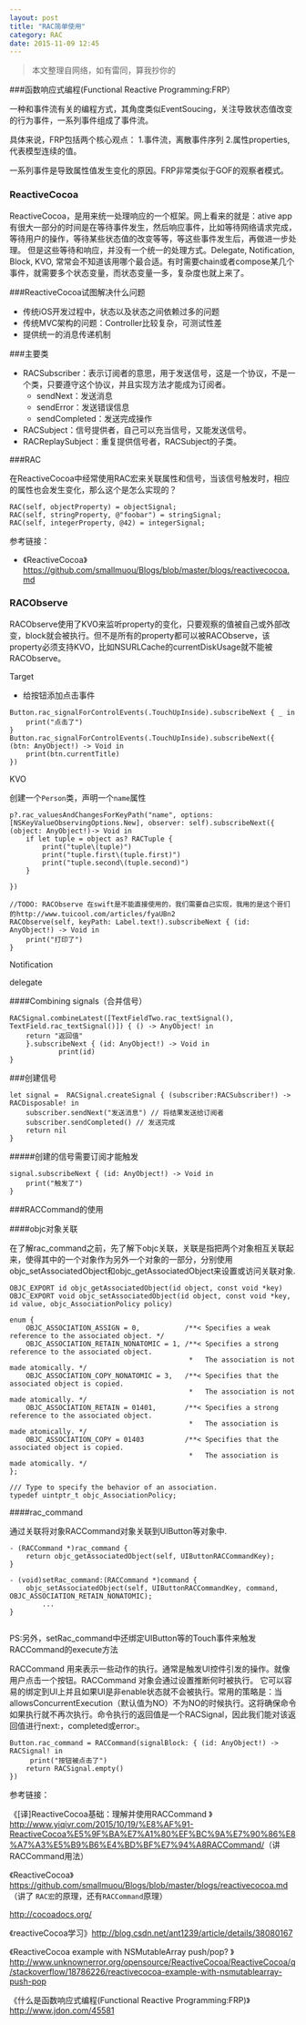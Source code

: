 ```yaml
---
layout: post
title: "RAC简单使用"
category: RAC
date: 2015-11-09 12:45
---
```

> 本文整理自网络，如有雷同，算我抄你的

###函数响应式编程(Functional Reactive Programming:FRP）

一种和事件流有关的编程方式，其角度类似EventSoucing，关注导致状态值改变的行为事件，一系列事件组成了事件流。

具体来说，FRP包括两个核心观点：
1.事件流，离散事件序列
2.属性properties, 代表模型连续的值。

一系列事件是导致属性值发生变化的原因。FRP非常类似于GOF的观察者模式。

### ReactiveCocoa
ReactiveCocoa，是用来统一处理响应的一个框架。网上看来的就是：ative app有很大一部分的时间是在等待事件发生，然后响应事件，比如等待网络请求完成，等待用户的操作，等待某些状态值的改变等等，等这些事件发生后，再做进一步处理。 但是这些等待和响应，并没有一个统一的处理方式。Delegate, Notification, Block, KVO, 常常会不知道该用哪个最合适。有时需要chain或者compose某几个事件，就需要多个状态变量，而状态变量一多，复杂度也就上来了。

###ReactiveCocoa试图解决什么问题

* 传统iOS开发过程中，状态以及状态之间依赖过多的问题
* 传统MVC架构的问题：Controller比较复杂，可测试性差
* 提供统一的消息传递机制

###主要类

* RACSubscriber：表示订阅者的意思，用于发送信号，这是一个协议，不是一个类，只要遵守这个协议，并且实现方法才能成为订阅者。
	* sendNext：发送消息
	* sendError：发送错误信息
	* sendCompleted：发送完成操作
* RACSubject：信号提供者，自己可以充当信号，又能发送信号。
* RACReplaySubject：重复提供信号者，RACSubject的子类。
 

###RAC

在ReactiveCocoa中经常使用RAC宏来关联属性和信号，当该信号触发时，相应的属性也会发生变化，那么这个是怎么实现的？

```
RAC(self, objectProperty) = objectSignal;
RAC(self, stringProperty, @"foobar") = stringSignal;
RAC(self, integerProperty, @42) = integerSignal;
```
参考链接：

* 《ReactiveCocoa》 <https://github.com/smallmuou/Blogs/blob/master/blogs/reactivecocoa.md>


### RACObserve

RACObserve使用了KVO来监听property的变化，只要观察的值被自己或外部改变，block就会被执行。但不是所有的property都可以被RACObserve，该property必须支持KVO，比如NSURLCache的currentDiskUsage就不能被RACObserve。


Target 

* 给按钮添加点击事件

```
Button.rac_signalForControlEvents(.TouchUpInside).subscribeNext { _ in
    print("点击了")
}
Button.rac_signalForControlEvents(.TouchUpInside).subscribeNext({ (btn: AnyObject!) -> Void in
    print(btn.currentTitle)
})
```
KVO

创建一个`Person`类，声明一个`name`属性
```
p?.rac_valuesAndChangesForKeyPath("name", options: [NSKeyValueObservingOptions.New], observer: self).subscribeNext({ (object: AnyObject!)-> Void in
    if let tuple = object as? RACTuple {
        print("tuple\(tuple)")
        print("tuple.first\(tuple.first)")
        print("tuple.second\(tuple.second)")
    }

})
```

```
//TODO: RACObserve 在swift是不能直接使用的，我们需要自己实现，我用的是这个哥们的http://www.tuicool.com/articles/fyaUBn2
RACObserve(self, keyPath: Label.text!).subscribeNext { (id: AnyObject!) -> Void in
    print("打印了")
}
```
Notification

delegate

####Combining signals（合并信号）

```
RACSignal.combineLatest([TextFieldTwo.rac_textSignal(), TextField.rac_textSignal()]) { () -> AnyObject! in
    return "返回值"
    }.subscribeNext { (id: AnyObject!) -> Void in
            print(id)
}
```

###创建信号

```
let signal =  RACSignal.createSignal { (subscriber:RACSubscriber!) -> RACDisposable! in
    subscriber.sendNext("发送消息") // 将结果发送给订阅者
    subscriber.sendCompleted() // 发送完成
    return nil
}
```
#####创建的信号需要订阅才能触发

```
signal.subscribeNext { (id: AnyObject!) -> Void in
    print("触发了")
}
```

###RACCommand的使用

####objc对象关联

在了解rac_command之前，先了解下objc关联，关联是指把两个对象相互关联起来，使得其中的一个对象作为另外一个对象的一部分，分别使用objc_setAssociatedObject和objc_getAssociatedObject来设置或访问关联对象.

```
OBJC_EXPORT id objc_getAssociatedObject(id object, const void *key)
OBJC_EXPORT void objc_setAssociatedObject(id object, const void *key, id value, objc_AssociationPolicy policy)

enum {
    OBJC_ASSOCIATION_ASSIGN = 0,           /**< Specifies a weak reference to the associated object. */
    OBJC_ASSOCIATION_RETAIN_NONATOMIC = 1, /**< Specifies a strong reference to the associated object. 
                                            *   The association is not made atomically. */
    OBJC_ASSOCIATION_COPY_NONATOMIC = 3,   /**< Specifies that the associated object is copied. 
                                            *   The association is not made atomically. */
    OBJC_ASSOCIATION_RETAIN = 01401,       /**< Specifies a strong reference to the associated object.
                                            *   The association is made atomically. */
    OBJC_ASSOCIATION_COPY = 01403          /**< Specifies that the associated object is copied.
                                            *   The association is made atomically. */
};

/// Type to specify the behavior of an association.
typedef uintptr_t objc_AssociationPolicy;
```
####rac_command

通过关联将对象RACCommand对象关联到UIButton等对象中.

```
- (RACCommand *)rac_command {
    return objc_getAssociatedObject(self, UIButtonRACCommandKey);
}

- (void)setRac_command:(RACCommand *)command {
    objc_setAssociatedObject(self, UIButtonRACCommandKey, command, OBJC_ASSOCIATION_RETAIN_NONATOMIC);
        ...
}
    
```

PS:另外，setRac_command中还绑定UIButton等的Touch事件来触发RACCommand的execute方法

RACCommand 用来表示一些动作的执行。通常是触发UI控件引发的操作。就像用户点击一个按钮。RACCommand 对象会通过设置推断何时被执行。 它可以容易的绑定到UI上并且如果UI是非enable状态就不会被执行。常用的策略是：当allowsConcurrentExecution（默认值为NO）不为NO的时候执行。这将确保命令如果执行就不再次执行。命令执行的返回值是一个RACSignal，因此我们能对该返回值进行next:，completed或error:。

```
Button.rac_command = RACCommand(signalBlock: { (id: AnyObject!) -> RACSignal! in
     print("按钮被点击了")
    return RACSignal.empty()
})
```


参考链接：

《[译]ReactiveCocoa基础：理解并使用RACCommand 》<http://www.yiqivr.com/2015/10/19/%E8%AF%91-ReactiveCocoa%E5%9F%BA%E7%A1%80%EF%BC%9A%E7%90%86%E8%A7%A3%E5%B9%B6%E4%BD%BF%E7%94%A8RACCommand/>（讲RACCommand用法）

《ReactiveCocoa》<https://github.com/smallmuou/Blogs/blob/master/blogs/reactivecocoa.md> （讲了 `RAC宏`的原理，还有`RACCommand`原理）

<http://cocoadocs.org/>

《reactiveCocoa学习》<http://blog.csdn.net/ant1239/article/details/38080167>

《ReactiveCocoa example with NSMutableArray push/pop? 》<http://www.unknownerror.org/opensource/ReactiveCocoa/ReactiveCocoa/q/stackoverflow/18786226/reactivecocoa-example-with-nsmutablearray-push-pop>

《什么是函数响应式编程(Functional Reactive Programming:FRP)》<http://www.jdon.com/45581>












